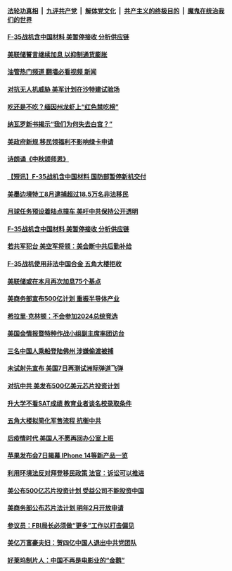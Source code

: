 ####  [法轮功真相](../../../../basic/blob/master/README.md?t=09091201) &nbsp;|&nbsp; [九评共产党](../../../../9ping.md/blob/master/README.md?t=09091201) &nbsp;|&nbsp; [解体党文化](../../../../jtdwh.md/blob/master/README.md?t=09091201)  &nbsp;|&nbsp; [共产主义的终极目的](../../../../gczydzjmd.md/blob/master/README.md?t=09091201) &nbsp;|&nbsp; [魔鬼在统治我们的世界](../../../../mgztzwmdsj.md/blob/master/README.md?t=09091201) 

#### [F-35战机含中国材料 美暂停接收 分析供应链](../pages/prog203/a103521960.md?t=09091201) 

#### [美联储誓言继续加息 以抑制通货膨胀](../pages/prog203/a103521717.md?t=09091201) 

#### [油管热门频道 翻墙必看视频 新闻](http://45.76.130.85:81/youtube.html?09091201)

#### [对抗无人机威胁 美军计划在沙特建试验场](../pages/prog203/a103521805.md?t=09091201) 

#### [吃还是不吃？缅因州龙虾上“红色禁吃榜”](../pages/prog203/a103521809.md?t=09091201) 

#### [纳瓦罗新书揭示“我们为何失去白宫？”](../pages/prog203/a103521617.md?t=09091201) 

#### [美政府新规 移民领福利不影响绿卡申请](../pages/prog203/a103521711.md?t=09091201) 

#### [诗朗诵《中秋颂师恩》](../pages/prog203/a103521712.md?t=09091201) 

#### [【短讯】F-35战机含中国材料 国防部暂停新机交付](../pages/prog203/a103521555.md?t=09091201) 

#### [美墨边境特工8月逮捕超过18.5万名非法移民](../pages/prog203/a103521495.md?t=09091201) 

#### [月球任务预设着陆点撞车 美吁中共保持公开透明](../pages/prog203/a103521323.md?t=09091201) 

#### [F-35战机含中国材料 美暂停接收 分析供应链](../pages/prog203/a103521224.md?t=09091201) 

#### [若共军犯台 美空军将领：美会断中共后勤补给](../pages/prog203/a103521126.md?t=09091201) 

#### [F-35战机使用非法中国合金 五角大楼拒收](../pages/prog203/a103520864.md?t=09091201) 

#### [美联储或在本月再次加息75个基点](../pages/prog203/a103520827.md?t=09091201) 

#### [美商务部宣布500亿计划 重振半导体产业](../pages/prog203/a103520808.md?t=09091201) 

#### [希拉里‧克林顿：不会参加2024总统竞选](../pages/prog203/a103520734.md?t=09091201) 

#### [美国会情报暨特种作战小组副主席率团访台](../pages/prog203/a103520653.md?t=09091201) 

#### [三名中国人乘船登陆佛州 涉嫌偷渡被捕](../pages/prog203/a103520551.md?t=09091201) 

#### [未试射先宣布 美国7日再测试洲际弹道飞弹](../pages/prog203/a103520391.md?t=09091201) 

#### [对抗中共 美发布500亿美元芯片投资计划](../pages/prog203/a103520321.md?t=09091201) 

#### [升大学不看SAT成绩 教育业者谈名校录取条件](../pages/prog203/a103520253.md?t=09091201) 

#### [五角大楼拟简化军售流程 抗衡中共](../pages/prog203/a103520157.md?t=09091201) 

#### [后疫情时代 美国人不愿再回办公室上班](../pages/prog203/a103520178.md?t=09091201) 

#### [苹果发布会7日揭幕 IPhone 14等新产品一览](../pages/prog203/a103520094.md?t=09091201) 

#### [利用环境法反对拜登移民政策 法官：诉讼可以推进](../pages/prog203/a103520073.md?t=09091201) 

#### [美公布500亿芯片投资计划 受益公司不能投资中国](../pages/prog203/a103520075.md?t=09091201) 

#### [美商务部公布芯片法计划 明年2月开放申请](../pages/prog203/a103519863.md?t=09091201) 

#### [参议员：FBI局长必须做“更多”工作以打击偏见](../pages/prog203/a103519920.md?t=09091201) 

#### [美亿万富豪夫妇：贺四亿中国人退出中共党团队](../pages/prog203/a103519865.md?t=09091201) 

#### [好莱坞制片人：中国不再是电影业的“金鹅”](../pages/prog203/a103519715.md?t=09091201) 

<img src='http://gfw-breaker.win/goodnews/indexes/prog203.md' width='0px' height='0px'/>
